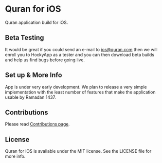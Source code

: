 # Quran for iOS

Quran application build for iOS.

## Beta Testing

It would be great if you could send an e-mail to ios@quran.com then we will enroll you to HockyApp as a tester and you can then download beta builds and help us find bugs before going live.

## Set up & More Info

App is under very early development.
We plan to release a very simple implementation with the least number of features that make the application usable by Ramadan 1437.

## Contributions
Please read [Contributions page](https://github.com/quran/quran-ios/wiki/Contributions).


## License

Quran for iOS is available under the MIT license. See the LICENSE file for more info.
